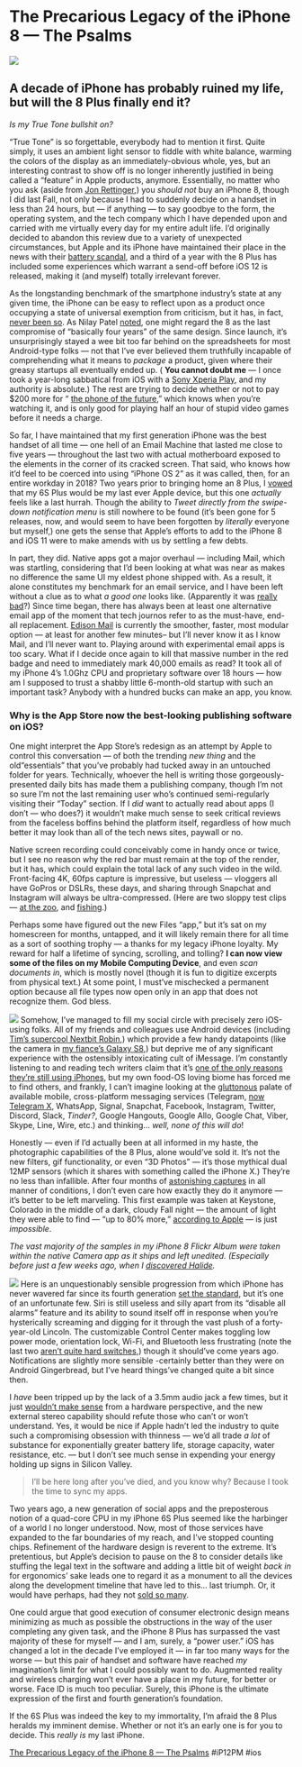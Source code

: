 # The Precarious Legacy of the iPhone 8 — The Psalms

![](The%20Precarious%20Legacy%20of%20the%20iPhone%208%20%E2%80%94%20The%20Psalms/tq2eUGT.jpg)
## A decade of iPhone has probably ruined my life, but will the 8 Plus finally end it?

*Is my True Tone bullshit on?*

“True Tone” is so forgettable, everybody had to mention it first. Quite simply, it uses an ambient light sensor to fiddle with white balance, warming the colors of the display as an immediately-obvious whole, yes, but an interesting contrast to show off is no longer inherently justified in being called a “feature” in Apple products, anymore. Essentially, no matter who you ask (aside from [Jon Rettinger](https://youtu.be/AXU8GqaMsQc?t=7m23s),) you *should not* buy an iPhone 8, though I did last Fall, not only because I had to suddenly decide on a handset in less than 24 hours, but — if anything — to say goodbye to the form, the operating system, and the tech company which I have depended upon and carried with me virtually every day for my entire adult life. I’d originally decided to abandon this review due to a variety of unexpected circumstances, but Apple and its iPhone have maintained their place in the news with their [battery scandal](https://www.apple.com/iphone-battery-and-performance/), and a third of a year with the 8 Plus has included some experiences which warrant a send-off before iOS 12 is released, making it (and myself) totally irrelevant forever.

As the longstanding benchmark of the smartphone industry’s state at any given time, the iPhone can be easy to reflect upon as a product once occupying a state of universal exemption from criticism, but it has, in fact, [never been so](http://theweek.com/articles/459748/7-reviews-original-iphone-from-2007). As Nilay Patel [noted](https://www.theverge.com/2017/9/19/16323570/apple-new-iphone-8-review-plus-2017), one might regard the 8 as the last compromise of “basically four years” of the same design. Since launch, it’s unsurprisingly stayed a wee bit too far behind on the spreadsheets for most Android-type folks — not that I’ve ever believed them truthfully incapable of comprehending what it means to *package* a product, given where their greasy startups all eventually ended up. ( **You cannot doubt me**  — I once took a year-long sabbatical from iOS with a [Sony Xperia Play](https://youtu.be/nSWgS0l0kc8), and my authority is absolute.) The rest are trying to decide whether or not to pay $200 more for “ [the phone of the future](https://www.wsj.com/articles/iphone-8-apples-middle-child-1505322945),” which knows when you’re watching it, and is only good for playing half an hour of stupid video games before it needs a charge.

So far, I have maintained that my first generation iPhone was the best handset of all time — one hell of an Email Machine that lasted me close to five years — throughout the last two with actual motherboard exposed to the elements in the corner of its cracked screen. That said, who knows how it’d feel to be coerced into using “iPhone OS 2” as it was called, then, for an entire workday in 2018? Two years prior to bringing home an 8 Plus, I [vowed](http://bit.ly/drycast47) that my 6S Plus would be my last ever Apple device, but this one *actually* feels like a last hurrah. Though the ability to *Tweet directly from the swipe-down notification menu* is still nowhere to be found (it’s been gone for 5 releases, now, and would seem to have been forgotten by *literally* everyone but myself,) one gets the sense that Apple’s efforts to add to the iPhone 8 and iOS 11 were to make amends with us by settling a few debts.

In part, they did. Native apps got a major overhaul — including Mail, which was startling, considering that I’d been looking at what was near as makes no difference the same UI my eldest phone shipped with. As a result, it alone constitutes my benchmark for an email service, and I have been left without a clue as to what *a good one* looks like. (Apparently it was [really bad](https://www.pcmag.com/article/342889/the-best-mobile-email-client-apps)?) Since time began, there has always been at least one alternative email app of the moment that tech journos refer to as the must-have, end-all replacement. [Edison Mail](https://itunes.apple.com/us/app/email-edison-mail/id922793622?mt=8) is currently the smoother, faster, most modular option — at least for another few minutes– but I’ll never know it as I know Mail, and I’ll never want to. Playing around with experimental email apps is too scary. What if I decide once again to kill that massive number in the red badge and need to immediately mark 40,000 emails as read? It took all of my iPhone 4’s 1.0Ghz CPU and proprietary software over 18 hours — how am I supposed to trust a shabby little 6-month-old startup with such an important task? Anybody with a hundred bucks can make an app, you know.

### Why is the App Store now the best-looking publishing software on iOS?

One might interpret the App Store’s redesign as an attempt by Apple to control this conversation — of both the trending *new thing* and the old“essentials” that you’ve probably had tucked away in an untouched folder for years. Technically, whoever the hell is writing those gorgeously-presented daily bits has made them a publishing company, though I’m not so sure I’m not the last remaining user who’s continued semi-regularly visiting their “Today” section. If I *did* want to actually read about apps (I don’t — who does?) it wouldn’t make much sense to seek critical reviews from the faceless boffins behind the platform itself, regardless of how much better it may look than all of the tech news sites, paywall or no.

Native screen recording could conceivably come in handy once or twice, but I see no reason why the red bar must remain at the top of the render, but it has, which could explain the total lack of any such video in the wild. Front-facing 4K, 60fps capture is impressive, but useless — vloggers all have GoPros or DSLRs, these days, and sharing through Snapchat and Instagram will always be ultra-compressed. (Here are two sloppy test clips —  [at the zoo](https://youtu.be/VnfkWkotGFw), and [fishing](https://youtu.be/KOs5m6ynKAI).)

Perhaps some have figured out the new Files “app,” but it’s sat on my homescreen for months, untapped, and it will likely remain there for all time as a sort of soothing trophy — a thanks for my legacy iPhone loyalty. My reward for half a lifetime of syncing, scrolling, and tolling? **I can now view some of the files on my Mobile Computing Device**, and even *scan documents in*, which is mostly novel (though it is fun to digitize excerpts from physical text.) At some point, I must’ve mischecked a permanent option because all file types now open only in an app that does not recognize them. God bless.

![](The%20Precarious%20Legacy%20of%20the%20iPhone%208%20%E2%80%94%20The%20Psalms/fuMs1a4.jpg)
Somehow, I’ve managed to fill my social circle with precisely zero iOS-using folks. All of my friends and colleagues use Android devices (including [Tim’s supercool Nextbit Robin](https://soundcloud.com/extratonemagazine/nextbit),) which provide a few handy datapoints (like the camera in [my fiance’s Galaxy S8](https://flic.kr/p/BXruaL),) but deprive me of any significant experience with the ostensibly intoxicating cult of iMessage. I’m constantly listening to and reading tech writers claim that it’s [one of the only reasons they’re still using iPhones](https://www.theverge.com/2016/10/10/13225514/apple-iphone-cant-switch-pixel-android-imessage-addiction), but my own food-OS loving biome has forced me to find others, and frankly, I can’t imagine looking at the [gluttonous](http://www.extratone.com/audio/futureland/toomanymessengers/) palate of available mobile, cross-platform messaging services (Telegram, [now Telegram X](https://telegram.org/blog/telegram-x), WhatsApp, Signal, Snapchat, Facebook, Instagram, Twitter, Discord, Slack, *Tinder?*, Google Hangouts, Google Allo, Google Chat, Viber, Skype, Line, Wire, etc.) and thinking… *well, none of this will do*!

Honestly — even if I’d actually been at all informed in my haste, the photographic capabilities of the 8 Plus, alone would’ve sold it. It’s not the new filters, gif functionality, or even “3D Photos” — it’s those mythical dual 12MP sensors (which it shares with something called the iPhone X.) They’re no less than infallible. After four months of [astonishing captures](http://bit.ly/ip8plus) in all manner of conditions, I don’t even care how exactly they do it anymore — it’s better to be left marveling. This first example was taken at Keystone, Colorado in the middle of a dark, cloudy Fall night — the amount of light they were able to find — “up to 80% more,” [according to Apple](https://www.apple.com/apple-events/september-2017/)  — is just *impossible*.

*The vast majority of the samples in my iPhone 8 Flickr Album were taken within the native Camera app as it ships and left unedited. (Especially before just a few weeks ago, when I [discovered Halide](https://extratone.com/race-day-at-hodges).*

![](The%20Precarious%20Legacy%20of%20the%20iPhone%208%20%E2%80%94%20The%20Psalms/C2LLJAl5.jpg)
Here is an unquestionably sensible progression from which iPhone has never wavered far since its fourth generation [set the standard](http://www.extratone.com/words/inred/iphone4/), but it’s one of an unfortunate few. Siri is still useless and silly apart from its “disable all alarms” feature and its ability to sound itself off in response when you’re hysterically screaming and digging for it through the vast plush of a forty-year-old Lincoln. The customizable Control Center makes toggling low power mode, orientation lock, Wi-Fi, and Bluetooth less frustrating (note the last two [aren’t quite hard switches](https://www.wired.com/story/how-to-turn-off-wifi-and-bluetooth-in-ios11/),) though it should’ve come years ago. Notifications are slightly more sensible -certainly better than they were on Android Gingerbread, but I’ve heard things’ve changed quite a bit since then.

I *have* been tripped up by the lack of a 3.5mm audio jack a few times, but it just [wouldn’t make sense](http://www.extratone.com/words/inred/mono/) from a hardware perspective, and the new external stereo capability should refute those who can’t or won’t understand. Yes, it would be nice if Apple hadn’t led the industry to quite such a compromising obsession with thinness — we’d all trade *a lot* of substance for exponentially greater battery life, storage capacity, water resistance, etc. — but I don’t see much sense in expending your energy holding up signs in Silicon Valley.

> I’ll be here long after you’ve died, and you know why? Because I took the time to sync my apps.  

Two years ago, a new generation of social apps and the preposterous notion of a quad-core CPU in my iPhone 6S Plus seemed like the harbinger of a world I no longer understood. Now, most of those services have expanded to the far boundaries of my reach, and I’ve stopped counting chips. Refinement of the hardware design is reverent to the extreme. It’s pretentious, but Apple’s decision to pause on the 8 to consider details like stuffing the legal text in the software and adding a little bit of weight *back in* for ergonomics’ sake leads one to regard it as a monument to all the devices along the development timeline that have led to this… last triumph. Or, it would have perhaps, had they not [sold so many](https://www.apple.com/newsroom/2018/02/apple-reports-first-quarter-results/).

One could argue that good execution of consumer electronic design means minimizing as much as possible the obstructions in the way of the user completing any given task, and the iPhone 8 Plus has surpassed the vast majority of these for myself — and I am, surely, a “power user.” iOS has changed a lot in the decade I’ve employed it — in far too many ways for the worse — but this pair of handset and software have reached *my* imagination’s limit for what I could possibly want to do. Augmented reality and wireless charging won’t ever have a place in my future, for better or worse. Face ID is much too peculiar. Surely, this iPhone is the ultimate expression of the first and fourth generation’s foundation.

If the 6S Plus was indeed the key to my immortality, I’m afraid the 8 Plus heralds my imminent demise. Whether or not it’s an early one is for you to decide. This *really is* my last iPhone.

[The Precarious Legacy of the iPhone 8 — The Psalms](http://bilge.world/iphone-8-plus-review)
#iP12PM #ios